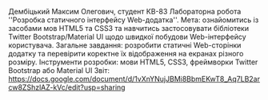 Дембіцький Максим Олегович, студент КВ-83
Лабораторна робота ''Розробка статичного інтерфейсу Web-додатка''.
Мета: ознайомитись із засобами мов HTML5 та CSS3 та навчитись застосовувати бібліотеки Twitter Bootstrap/Material UI щодо швидкої побудови Web-інтерфейсу користувача.
Загальне завдання: розробити статичні Web-сторінки додатку та перевірити коректне їх відображення на екранах різного розміру.
Інструменти розробки: мови HTML5, CSS3, фреймворки Twitter Bootstrap або Material UI
Звіт:
https://docs.google.com/document/d/1vXnYNujJBMi8BbmEKwT8_Aq7LB2arcw8ZShzlAZ-kVc/edit?usp=sharing

